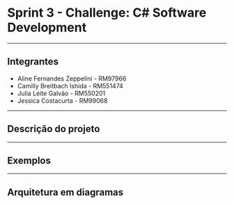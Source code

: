 # Sprint 3 - Challenge: C# Software Development

---
## Integrantes

- Aline Fernandes Zeppelini - RM97966
- Camilly Breitbach Ishida - RM551474
- Julia Leite Galvão - RM550201
- Jessica Costacurta - RM99068

---
## Descrição do projeto


---
## Exemplos


---
## Arquitetura em diagramas
